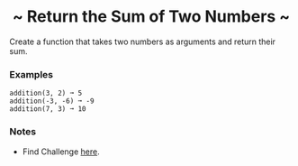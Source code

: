 <h1 align='center'>~ Return the Sum of Two Numbers ~</h1>

<p>Create a function that takes two numbers as arguments and return their sum.</p>

<h3>Examples</h3>

```
addition(3, 2) ➞ 5
addition(-3, -6) ➞ -9
addition(7, 3) ➞ 10
```

<h3>Notes</h3>
<ul>
  <li>Find Challenge <a href="https://edabit.com/challenge/3LpBLgNRyaHMvNb4j">here</a>.</li>
</ul>